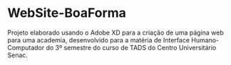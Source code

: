 # WebSite-BoaForma
Projeto elaborado usando o Adobe XD para a criação de uma página web para uma academia, desenvolvido para a matéria de Interface Humano-Computador do 3º semestre do curso de TADS do Centro Universitário Senac.
